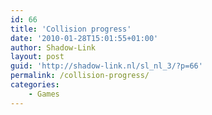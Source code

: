 ```yaml
---
id: 66
title: 'Collision progress'
date: '2010-01-28T15:01:55+01:00'
author: Shadow-Link
layout: post
guid: 'http://shadow-link.nl/sl_nl_3/?p=66'
permalink: /collision-progress/
categories:
    - Games
---
```



